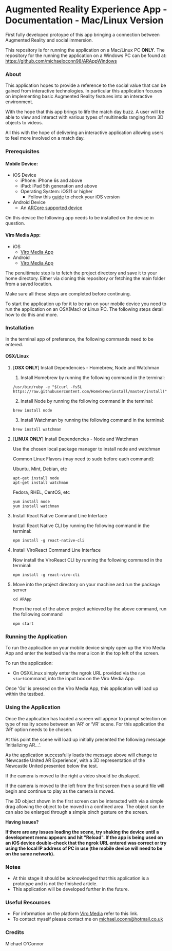 # Augmented Reality Experience App - Documentation - Mac/Linux Version
First fully developed protoype of this app bringing a connection between Augmented Reality and social immersion. 

This repository is for running the application on a Mac/Linux PC **ONLY**. The repository for the running the application on a Windows PC can be found at: https://github.com/michaeloconn98/ARAppWindows 

### About 
This application hopes to provide a reference to the social value that can be gained from interactive technologies. In particular this application focuses on implementing basic Augmented Reality features into an interactive environment. 

With the hope that this app brings to life the match day buzz. A user will be able to view and interact with various types of multimedia ranging from 3D objects to videos. 

All this with the hope of delivering an interactive application allowing users to feel more involved on a match day.

### Prerequisites

#### Mobile Device:
* iOS Device
  * iPhone: iPhone 6s and above
  * iPad: iPad 5th generation and above
  * Operating System: iOS11 or higher 
    * Follow this [guide](https://support.apple.com/en-us/HT201685) to check your iOS version 
* Android Device
  * An [ARCore supported device](https://developers.google.com/ar/discover/supported-devices)
  
On this device the following app needs to be installed on the device in question.

#### Viro Media App:
* iOS
  * [Viro Media App](https://apps.apple.com/us/app/viro-media/id1163100576)
* Android
  * [Viro Media App](https://play.google.com/store/apps/details?id=com.viromedia.viromedia)

The penultimate step is to fetch the project directory and save it to your home directory. Either via cloning this repository or fetching the main folder from a saved location.

Make sure all these steps are completed before continuing.

To start the application up for it to be ran on your mobile device you need to run the application on an OSX(Mac)
or Linux PC. The following steps detail how to do this and more.

### Installation
In the terminal app of preference, the following commands need to be entered. 
#### OSX/Linux 
1.  [**OSX ONLY**] Install Dependencies - Homebrew, Node and Watchman
    1. Install Homebrew by running the following command in the terminal:
    ```
    /usr/bin/ruby -e "$(curl -fsSL https://raw.githubusercontent.com/Homebrew/install/master/install)"
    
    ```
    2. Install Node by running the following command in the terminal:
    ```
    brew install node
    ```
    3. Install Watchman by running the following command in the terminal:
    ```
    brew install watchman
    ```
    
1. [**LINUX ONLY**] Install Dependencies - Node and Watchman

    Use the chosen local package manager to install node and watchman

    Common Linux Flavors (may need to sudo before each command):

    Ubuntu, Mint, Debian, etc
    ```
    apt-get install node
    apt-get install watchman
    ```
    
    Fedora, RHEL, CentOS, etc
    ```
    yum install node
    yum install watchman
    ```

2. Install React Native Command Line Interface

    Install React Native CLI by running the following command in the terminal:
    ```
    npm install -g react-native-cli
    ```
    
3. Install ViroReact Command Line Interface

    Now install the ViroReact CLI by running the following command in the terminal:
    ```
    npm install -g react-viro-cli
    ```
    
4. Move into the project directory on your machine and run the package server
    ```
    cd ARApp
    ```
    From the root of the above project achieved by the above command, run the following command
    ```
    npm start
    ```
    
### Running the Application
To run the application on your mobile device simply open up the Viro Media App and enter the testbed via the menu icon in the top left of the screen.

To run the application:
* On OSX/Linux simply enter the ngrok URL provided via the ``npm start``command, into the input box on the Viro Media App.

Once 'Go' is pressed on the Viro Media App, this application will load up within the testbed.

### Using the Application
Once the application has loaded a screen will appear to prompt selection on type of reality scene between an ‘AR’ or ‘VR’ scene. For this application the ‘AR’ option needs to be chosen. 

At this point the scene will load up initially presented the following message ‘Initializing AR...’.

As the application successfully loads the message above will change to ‘Newcastle United AR Experience’, with a 3D representation of the Newcastle United presented below the test.

If the camera is moved to the right a video should be displayed.

If the camera is moved to the left from the first screen then a sound file will begin and continue to play as the camera is moved. 

The 3D object shown in the first screen can be interacted with via a simple drag allowing the object to be moved in a confined area. The object can be can also be enlarged through a simple pinch gesture on the screen.  

**Having issues?**

**If there are any issues loading the scene, try shaking the device until a development menu appears and hit "Reload". If the app is being used on an iOS device double-check that the ngrok URL entered was correct or try using the local IP address of PC in use (the mobile device will need to be on the same network).**

### Notes
* At this stage it should be acknowledged that this application is a prototype and is not the finished article.
* This application will be developed further in the future.

### Useful Resources
* For information on the platform [Viro Media](https://docs.viromedia.com/docs/viro-platform-overview) refer to this link.
* To contact myself please contact me on michael.oconn@hotmail.co.uk

### Credits
Michael O'Connor
